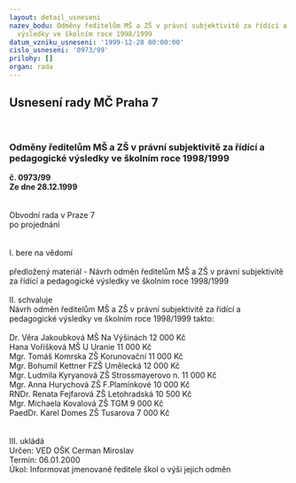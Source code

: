 ```yaml
---
layout: detail_usneseni
nazev_bodu: Odměny ředitelům MŠ a ZŠ v právní subjektivitě za řídící a pedagogické
  výsledky ve školním roce 1998/1999
datum_vzniku_usneseni: '1999-12-28 00:00:00'
cislo_usneseni: '0973/99'
prilohy: []
organ: rada
---
```

<div id="ucUsn_pList" class="usn">
	<span><h2>Usnesení rady MČ Praha 7 </h2>
<br></span><div class="standBody">
<span><h3>Odměny ředitelům MŠ a ZŠ v právní subjektivitě za řídící a pedagogické výsledky ve školním roce 1998/1999</h3></span><div class="center">
		<strong>č. 0973/99</strong><br>
	</div>
<div class="center">
		<strong>Ze dne 28.12.1999</strong><br><br>
	</div>
<br>Obvodní rada v Praze 7<br>po projednání<br><br><br>I.	bere na vědomí<br><br> předložený materiál - Návrh odměn ředitelům MŠ a ZŠ v právní subjektivitě za řídící a pedagogické výsledky ve školním roce 1998/1999<br><br>II.	schvaluje <br>Návrh odměn ředitelům MŠ a ZŠ v právní subjektivitě za řídící a pedagogické výsledky ve školním roce 1998/1999 takto:<br><br>Dr. Věra Jakoubková	MŠ Na Výšinách	      12 000 Kč<br>Hana Voříšková	        MŠ U Uranie	      11 000 Kč<br>Mgr. Tomáš Komrska	ZŠ Korunovační        11 000 Kč<br>Mgr. Bohumil Kettner	FZŠ Umělecká	      12 000 Kč<br>Mgr. Ludmila Kyryanová	ZŠ Strossmayerovo n.  11 000 Kč<br>Mgr. Anna Hurychová	ZŠ F.Plamínkové	      10 000 Kč<br>RNDr. Renata Fejfarová	ZŠ Letohradská	      10 500 Kč<br>Mgr. Michaela Kovalová	ZŠ TGM	               9 000 Kč<br>PaedDr. Karel Domes	ZŠ Tusarova	       7 000 Kč<br><br><br>III.	ukládá <br>   Určen:	     	VED OŠK Cerman Miroslav<br>Termín: 06.01.2000<br>Úkol:	Informovat jmenované ředitele škol o výši jejich odměn<br>
</div>
</div>